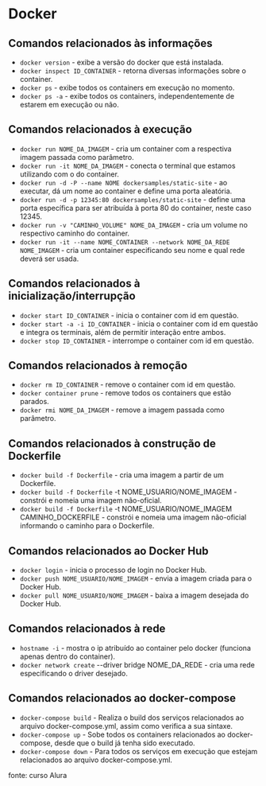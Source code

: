 # Docker

## Comandos relacionados às informações
- `docker version` - exibe a versão do docker que está instalada.
- `docker inspect ID_CONTAINER` - retorna diversas informações sobre o container.
- `docker ps` - exibe todos os containers em execução no momento.
- `docker ps -a` - exibe todos os containers, independentemente de estarem em execução ou não.
## Comandos relacionados à execução
- `docker run NOME_DA_IMAGEM` - cria um container com a respectiva imagem passada como parâmetro.
- `docker run -it NOME_DA_IMAGEM` - conecta o terminal que estamos utilizando com o do container.
- `docker run -d -P --name NOME dockersamples/static-site` - ao executar, dá um nome ao container e define uma porta aleatória.
- `docker run -d -p 12345:80 dockersamples/static-site` - define uma porta específica para ser atribuída à porta 80 do container, neste caso 12345.
- `docker run -v "CAMINHO_VOLUME" NOME_DA_IMAGEM` - cria um volume no respectivo caminho do container.
- `docker run -it --name NOME_CONTAINER --network NOME_DA_REDE NOME_IMAGEM` - cria um container especificando seu nome e qual rede deverá ser usada.
## Comandos relacionados à inicialização/interrupção
- `docker start ID_CONTAINER` - inicia o container com id em questão.
- `docker start -a -i ID_CONTAINER` - inicia o container com id em questão e integra os terminais, além de permitir interação entre ambos.
- `docker stop ID_CONTAINER` - interrompe o container com id em questão.
## Comandos relacionados à remoção
- `docker rm ID_CONTAINER` - remove o container com id em questão.
- `docker container prune` - remove todos os containers que estão parados.
- `docker rmi NOME_DA_IMAGEM` - remove a imagem passada como parâmetro.
## Comandos relacionados à construção de Dockerfile
- `docker build -f Dockerfile` - cria uma imagem a partir de um Dockerfile.
- `docker build -f Dockerfile` -t NOME_USUARIO/NOME_IMAGEM - constrói e nomeia uma imagem não-oficial.
- `docker build -f Dockerfile` -t NOME_USUARIO/NOME_IMAGEM CAMINHO_DOCKERFILE - constrói e nomeia uma imagem não-oficial informando o caminho para o Dockerfile.
## Comandos relacionados ao Docker Hub
- `docker login` - inicia o processo de login no Docker Hub.
- `docker push NOME_USUARIO/NOME_IMAGEM` - envia a imagem criada para o Docker Hub.
- `docker pull NOME_USUARIO/NOME_IMAGEM` - baixa a imagem desejada do Docker Hub.
## Comandos relacionados à rede
- `hostname -i` - mostra o ip atribuído ao container pelo docker (funciona apenas dentro do container).
- `docker network create` --driver bridge NOME_DA_REDE - cria uma rede especificando o driver desejado.
## Comandos relacionados ao docker-compose
- `docker-compose build` - Realiza o build dos serviços relacionados ao arquivo docker-compose.yml, assim como verifica a sua sintaxe.
- `docker-compose up` - Sobe todos os containers relacionados ao docker-compose, desde que o build já tenha sido executado.
- `docker-compose down` - Para todos os serviços em execução que estejam relacionados ao arquivo docker-compose.yml.


fonte: curso Alura
